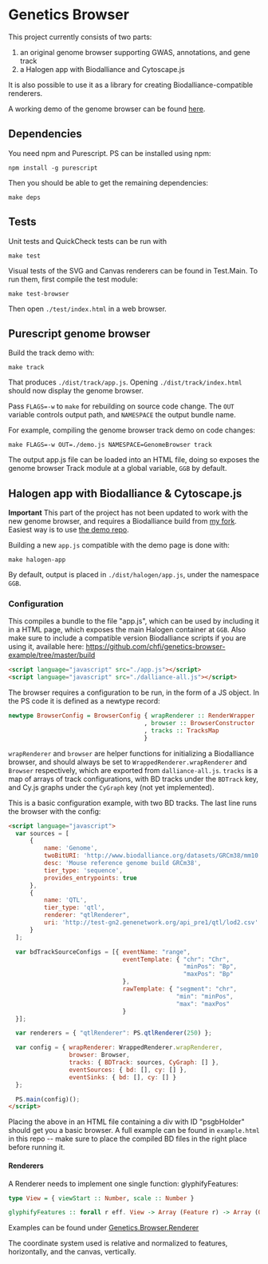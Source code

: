# Genetics Browser

This project currently consists of two parts:
1. an original genome browser supporting GWAS, annotations, and gene track
2. a Halogen app with Biodalliance and Cytoscape.js

It is also possible to use it as a library for creating Biodalliance-compatible renderers.

A working demo of the genome browser can be found [here](https://chfi.github.io/genetics-browser-example/track/).

## Dependencies

You need npm and Purescript. PS can be installed using npm:
```shell
npm install -g purescript
```

Then you should be able to get the remaining dependencies:
```shell
make deps
```

## Tests
Unit tests and QuickCheck tests can be run with
```shell
make test
```

Visual tests of the SVG and Canvas renderers can be found in Test.Main.
To run them, first compile the test module:
```shell
make test-browser
```
Then open `./test/index.html` in a web browser.


## Purescript genome browser

Build the track demo with:

```shell
make track
```

That produces `./dist/track/app.js`. Opening `./dist/track/index.html`
should now display the genome browser.

Pass `FLAGS=-w` to `make` for rebuilding on source code change.
The `OUT` variable controls output path, and `NAMESPACE` the output bundle name.

For example, compiling the genome browser track demo on code changes:

```shell
make FLAGS=-w OUT=./demo.js NAMESPACE=GenomeBrowser track
```

The output app.js file can be loaded into an HTML file, doing so exposes
the genome browser Track module at a global variable, `GGB` by default.


## Halogen app with Biodalliance & Cytoscape.js

**Important**
This part of the project has not been updated to work with the new genome browser,
and requires a Biodalliance build from [my fork](https://github.com/chfi/dalliance/tree/gwas).
Easiest way is to use [the demo repo](https://github.com/chfi/genetics-browser-example/tree/master/halogen/).

Building a new `app.js` compatible with the demo page is done with:

```shell
make halogen-app
```
By default, output is placed in `./dist/halogen/app.js`, under the namespace `GGB`.


### Configuration

This compiles a bundle to the file "app.js", which can be used by including it in a HTML page,
which exposes the main Halogen container at `GGB`.
Also make sure to include a compatible version Biodalliance
scripts if you are using it, available here: https://github.com/chfi/genetics-browser-example/tree/master/build
```html
<script language="javascript" src="./app.js"></script>
<script language="javascript" src="./dalliance-all.js"></script>
```


The browser requires a configuration to be run, in the form of a JS object. In the PS code
it is defined as a newtype record:
```purescript
newtype BrowserConfig = BrowserConfig { wrapRenderer :: RenderWrapper
                                      , browser :: BrowserConstructor
                                      , tracks :: TracksMap
                                      }
```

`wrapRenderer` and `browser` are helper functions for initializing a
Biodalliance browser, and should always be set to
`WrappedRenderer.wrapRenderer` and `Browser` respectively, which are
exported from `dalliance-all.js`. `tracks` is a map of arrays of track
configurations, with BD tracks under the `BDTrack` key, and Cy.js
graphs under the `CyGraph` key (not yet implemented).

This is a basic configuration example, with two BD tracks. The last line runs the browser with the config:

```html
<script language="javascript">
  var sources = [
      {
          name: 'Genome',
          twoBitURI: 'http://www.biodalliance.org/datasets/GRCm38/mm10.2bit',
          desc: 'Mouse reference genome build GRCm38',
          tier_type: 'sequence',
          provides_entrypoints: true
      },
      {
          name: 'QTL',
          tier_type: 'qtl',
          renderer: "qtlRenderer",
          uri: 'http://test-gn2.genenetwork.org/api_pre1/qtl/lod2.csv'
      }
  ];

  var bdTrackSourceConfigs = [{ eventName: "range",
                                eventTemplate: { "chr": "Chr",
                                                 "minPos": "Bp",
                                                 "maxPos": "Bp"
                                },
                                rawTemplate: { "segment": "chr",
                                               "min": "minPos",
                                               "max": "maxPos"
                                }
  }];

  var renderers = { "qtlRenderer": PS.qtlRenderer(250) };

  var config = { wrapRenderer: WrappedRenderer.wrapRenderer,
                 browser: Browser,
                 tracks: { BDTrack: sources, CyGraph: [] },
		         eventSources: { bd: [], cy: [] },
		         eventSinks: { bd: [], cy: [] }
  };

  PS.main(config)();
</script>
```

Placing the above in an HTML file containing a div with ID "psgbHolder" should get you a basic browser.
A full example can be found in `example.html` in this repo -- make sure to place the compiled BD files in
the right place before running it.


#### Renderers
A Renderer needs to implement one single function: glyphifyFeatures:
```purescript
type View = { viewStart :: Number, scale :: Number }

glyphifyFeatures :: forall r eff. View -> Array (Feature r) -> Array (Glyph r eff)
```

Examples can be found under [Genetics.Browser.Renderer](https://github.com/chfi/purescript-genetics-browser/tree/master/src/Genetics/Browser/Renderer)

The coordinate system used is relative and normalized to features, horizontally,
and the canvas, vertically.

